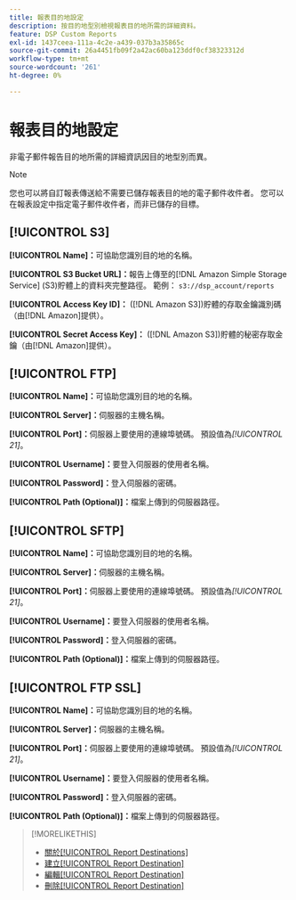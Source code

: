 ```yaml
---
title: 報表目的地設定
description: 按目的地型別檢視報表目的地所需的詳細資料。
feature: DSP Custom Reports
exl-id: 1437ceea-111a-4c2e-a439-037b3a35865c
source-git-commit: 26a4451fb09f2a42ac60ba123ddf0cf38323312d
workflow-type: tm+mt
source-wordcount: '261'
ht-degree: 0%

---
```


# 報表目的地設定

非電子郵件報告目的地所需的詳細資訊因目的地型別而異。

>[!NOTE]
>
> 您也可以將自訂報表傳送給不需要已儲存報表目的地的電子郵件收件者。 您可以在報表設定中指定電子郵件收件者，而非已儲存的目標。

## [!UICONTROL S3]

**[!UICONTROL Name]：**&#x200B;可協助您識別目的地的名稱。

**[!UICONTROL S3 Bucket URL]：**&#x200B;報告上傳至的[!DNL Amazon Simple Storage Service] (S3)貯體上的資料夾完整路徑。 範例： `s3://dsp_account/reports`

**[!UICONTROL Access Key ID]：** ([!DNL Amazon S3])貯體的存取金鑰識別碼（由[!DNL Amazon]提供）。

**[!UICONTROL Secret Access Key]：** ([!DNL Amazon S3])貯體的秘密存取金鑰（由[!DNL Amazon]提供）。

## [!UICONTROL FTP]

**[!UICONTROL Name]：**&#x200B;可協助您識別目的地的名稱。

**[!UICONTROL Server]：**&#x200B;伺服器的主機名稱。

**[!UICONTROL Port]：**&#x200B;伺服器上要使用的連線埠號碼。 預設值為&#x200B;*[!UICONTROL 21]*。

**[!UICONTROL Username]：**&#x200B;要登入伺服器的使用者名稱。

**[!UICONTROL Password]：**&#x200B;登入伺服器的密碼。

**[!UICONTROL Path (Optional)]：**&#x200B;檔案上傳到的伺服器路徑。

## [!UICONTROL SFTP]

**[!UICONTROL Name]：**&#x200B;可協助您識別目的地的名稱。

**[!UICONTROL Server]：**&#x200B;伺服器的主機名稱。

**[!UICONTROL Port]：**&#x200B;伺服器上要使用的連線埠號碼。 預設值為&#x200B;*[!UICONTROL 21]*。

**[!UICONTROL Username]：**&#x200B;要登入伺服器的使用者名稱。

**[!UICONTROL Password]：**&#x200B;登入伺服器的密碼。

**[!UICONTROL Path (Optional)]：**&#x200B;檔案上傳到的伺服器路徑。

## [!UICONTROL FTP SSL]

**[!UICONTROL Name]：**&#x200B;可協助您識別目的地的名稱。

**[!UICONTROL Server]：**&#x200B;伺服器的主機名稱。

**[!UICONTROL Port]：**&#x200B;伺服器上要使用的連線埠號碼。 預設值為&#x200B;*[!UICONTROL 21]*。

**[!UICONTROL Username]：**&#x200B;要登入伺服器的使用者名稱。

**[!UICONTROL Password]：**&#x200B;登入伺服器的密碼。

**[!UICONTROL Path (Optional)]：**&#x200B;檔案上傳到的伺服器路徑。

>[!MORELIKETHIS]
>
>* [關於[!UICONTROL Report Destinations]](/help/dsp/reports/report-destinations/report-destination-about.md)
>* [建立[!UICONTROL Report Destination]](/help/dsp/reports/report-destinations/report-destination-create.md)
>* [編輯[!UICONTROL Report Destination]](/help/dsp/reports/report-destinations/report-destination-edit.md)
>* [刪除[!UICONTROL Report Destination]](/help/dsp/reports/report-destinations/report-destination-delete.md)
